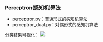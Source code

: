 ### Perceptron(感知机)算法

- perceptron.py：普通形式的感知机算法
- perceptron_dual.py：对偶形式的感知机算法

分类结果可视化：
![](http://images2017.cnblogs.com/blog/953024/201711/953024-20171129191402558-1518151030.png)
